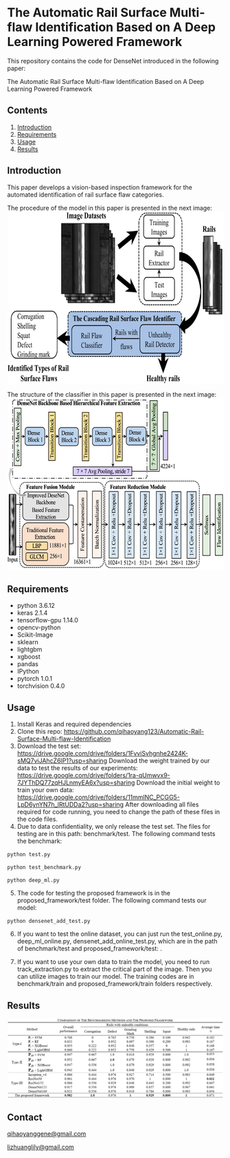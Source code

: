 # The Automatic Rail Surface Multi-flaw Identification Based on A Deep Learning Powered Framework

This repository contains the code for DenseNet introduced in the following paper:

The Automatic Rail Surface Multi-flaw Identification Based on A Deep Learning Powered Framework

## Contents
1. [Introduction](#introduction)
2. [Requirements](#requirements)
3. [Usage](#usage)
4. [Results](#results)

## Introduction
This paper develops a vision-based inspection framework for the automated identification of rail surface flaw categories.

The procedure of the model in this paper is presented in the next image:
<img src="https://github.com/qihaoyang123/Automatic-Rail-Surface-Multi-flaw-Identification/blob/main/images/procedure.jpg" width="600" height="400">

The structure of the classifier in this paper is presented in the next image:
<img src="https://github.com/qihaoyang123/Automatic-Rail-Surface-Multi-flaw-Identification/blob/main/images/structure.jpg" width="600" height="400">

## Requirements
* python 3.6.12
* keras 2.1.4
* tensorflow-gpu 1.14.0
* opencv-python
* Scikit-Image
* sklearn
* lightgbm
* xgboost
* pandas
* IPython
* pytorch 1.0.1
* torchvision 0.4.0

## Usage
1. Install Keras and required dependencies
2. Clone this repo: https://github.com/qihaoyang123/Automatic-Rail-Surface-Multi-flaw-Identification
3. Download the test set: https://drive.google.com/drive/folders/1FvviSvhgnhe2424K-sMQ7viJAhcZ6lP1?usp=sharing
   Download the weight trained by our data to test the results of our experiments: https://drive.google.com/drive/folders/1ra-qUmwvx9-7JYThDQ77zqHJLnmyEA6x?usp=sharing
   Download the initial weight to train your own data: https://drive.google.com/drive/folders/11mmlNC_PCGG5-LpD6ynYN7h_lRtUDDa2?usp=sharing
   After downloading all files required for code running, you need to change the path of these files in the code files.
4. Due to data confidentiality, we only release the test set. The files for testing are in this path: benchmark/test. The following command tests the benchmark:
```
python test.py
``` 
```
python test_benchmark.py
``` 
```
python deep_ml.py
``` 
5. The code for testing the proposed framework is in the proposed_framework/test folder. The following command tests our model:
	
```
python densenet_add_test.py
```

6. If you want to test the online dataset, you can just run the test_online.py, deep_ml_online.py, densenet_add_online_test.py, which are in the path of benchmark/test and proposed_framework/test: .

7. If you want to use your own data to train the model, you need to run track_extraction.py to extract the critical part of the image. Then you can utilize images to train our model. The training codes are in benchmark/train and proposed_framework/train folders respectively.

## Results

![image](https://github.com/qihaoyang123/Automatic-Rail-Surface-Multi-flaw-Identification/blob/main/images/result.png)

## Contact
qihaoyanggene@gmail.com

lizhuanglily@gmail.com

